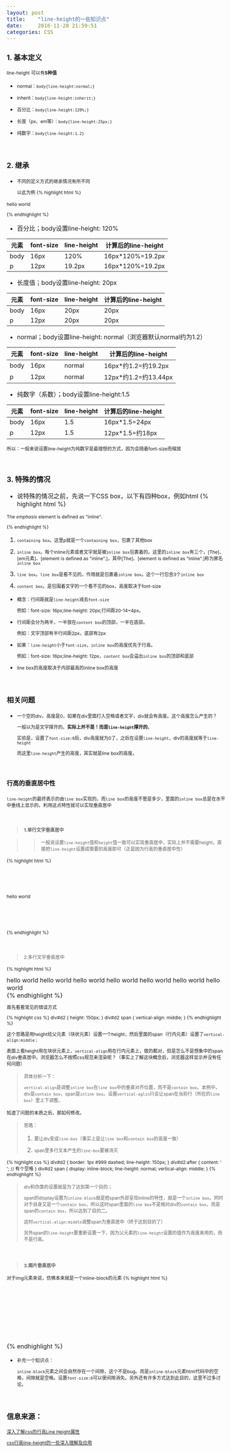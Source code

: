 ```yaml
---
layout: post
title:    "line-height的一些知识点"
date:     2016-11-28 21:59:51
categories: CSS 
---
```


### 1. 基本定义 

line-height 可以有**5种值**

- normal：`body{line-height:normal;}`

- inherit：`body{line-height:inherit;}`

- 百分比：`body{line-height:120%;}`

- 长度（px、em等）：`body{line-height:25px;}`

- 纯数字：`body{line-height:1.2}`

<br>

<!-- more -->

### 2. 继承
- 不同的定义方式的继承情况有所不同

	以此为例 
{% highlight html %}

<style>
body {
	font-size: 16px;
}
p {
	font-size: 12px;
}
</style>
<body>
	<p>hello world</p>
</body>

{% endhighlight %}


- 百分比；body设置line-height: 120%

<table class="table table-striped">
	<thead>
	<tr>
		<th>元素</th>
		<th>font-size</th>
		<th>line-height</th>
		<th>计算后的line-height</th>
	</tr>
	</thead>
	<tbody>
		<tr>
			<td>body</td>
			<td>16px</td>
			<td>120%</td>
			<td>16px*120%=19.2px</td>
		</tr>
		<tr>
			<td>p</td>
			<td>12px</td>
			<td>19.2px</td>
			<td>16px*120%=19.2px</td>
		</tr>
	</tbody>
</table>

 
- 长度值；body设置line-height: 20px

<table class="table table-striped">
	<thead>
	<tr>
		<th>元素</th>
		<th>font-size</th>
		<th>line-height</th>
		<th>计算后的line-height</th>
	</tr>
	</thead>
	<tbody>
		<tr>
			<td>body</td>
			<td>16px</td>
			<td>20px</td>
			<td>20px</td>
		</tr>
		<tr>
			<td>p</td>
			<td>12px</td>
			<td>20px</td>
			<td>20px</td>
		</tr>
	</tbody>
</table>
 
- normal；body设置line-height: normal（浏览器默认normal约为1.2）

<table class="table table-striped">
	<thead>
	<tr>
		<th>元素</th>
		<th>font-size</th>
		<th>line-height</th>
		<th>计算后的line-height</th>
	</tr>
	</thead>
	<tbody>
		<tr>
			<td>body</td>
			<td>16px</td>
			<td>normal</td>
			<td>16px*约1.2=约19.2px</td>
		</tr>
		<tr>
			<td>p</td>
			<td>12px</td>
			<td>normal</td>
			<td>12px*约1.2=约13.44px</td>
		</tr>
	</tbody>
</table>

- 纯数字（系数）；body设置line-height:1.5

<table class="table table-striped">
	<thead>
	<tr>
		<th>元素</th>
		<th>font-size</th>
		<th>line-height</th>
		<th>计算后的line-height</th>
	</tr>
	</thead>
	<tbody>
		<tr>
			<td>body</td>
			<td>16px</td>
			<td>1.5</td>
			<td>16px*1.5=24px</td>
		</tr>
		<tr>
			<td>p</td>
			<td>12px</td>
			<td>1.5</td>
			<td>12px*1.5=约18px</td>
		</tr>
	</tbody>
</table>
 
所以：一般来说设置line-height为纯数字是最理想的方式，因为会随着font-size而缩放
 
<br>

### 3. 特殊的情况
 
 - 说特殊的情况之前，先说一下CSS box，以下有四种box，例如html
{% highlight html %} 

<p>
	The <em> emphasis</em>
	element is defined as "inline".
</p>

{% endhighlight %}

1. `containing box`。这里p就是一个`containing box`，包裹了其他box

2. `inline box`。每个inline元素或者文字就是被`inline box`包裹着的。这里的`inline box`有三个，[The]、[em元素]、[element is defined as "inline".]，其中[The]、[element is defined as "inline".]称为匿名`inline box`

3. `line box`。`line box`是看不见的，作用就是包裹着`inline box`。这个一行包含3个`inline box`

4. `content box`。是包围着文字的一个看不见的box，高度取决于font-size

 
 - 概念：行间距就是`line-height`减去`font-size`

	例如：font-size: 16px;line-height: 20px;行间距20-14=4px。

 - 行间距会分为两半，一半放在`content box`的顶部，一半在底部。

	例如：文字顶部有半行间距2px，底部有2px
 
 - 如果：`line-height`小于`font-size`，`inline box`的高度优先于行高。

	例如：font-size: 16px;line-height: 12px，`content box`会溢出`inline box`的顶部和底部
 
 - line box的高度取决于内部最高的inline box的高度

<br>
 
### 相关问题
		
 - 一个空的div，高度是0，如果在div里面打入空格或者文字，div就会有高度。这个高度怎么产生的？
		
	一般以为是文字撑开的。**实际上并不是！而是`line-height`撑开的**。
		
	实验是，设置了`font-size:0`后，div高度就为0了，之后在设置`line-height`，div的高度就等于`line-height`
		
	而这里`line-height`产生的高度，其实就是line box的高度。

<br>	
 
#### 行高的垂直居中性

`line-height`的最终表示的由`line box`实现的。而`line box`的高度不管是多少，里面的`inline box`总是在水平中垂线上显示的。利用这点特性就可以实现垂直居中

<br>	
 
> **1.单行文字垂直居中** 

>> 一般说设置`line-height`值和`height`值一致可以实现垂直居中，实际上并不需要height，直接把`line-height`设置成需要的高度即可（正是因为行高的垂直居中性）

{% highlight html %}

<div id="d1">
	<p>hello world</p>
</div>
<style>
div#d1 p {
	line-height: 150px;
}
</style>

{% endhighlight %}

<br>
	
> 2.多行文字垂直居中 

{% highlight html %}
<div id="d2">
	<span>hello world hello world hello world hello world hello world hello world hello world </span>
</div>
{% endhighlight %}
 
首先看看常见的错误方式

{% highlight css %}
div#d2 {
	height: 150px;
}
div#d2 span {
	vertical-align: middle;
}
{% endhighlight %}

这个思路是用height给父元素（块状元素）设置一个height，然后里面的span（行内元素）设置了`vertical-align:middle；`
		
表面上看height用在块状元素上，`vertical-align`用在行内元素上，做的都对，但是怎么不是想象中的span在div垂直居中。浏览器怎么不按照css规范来渲染呢？（事实上了解这块概念后，浏览器这样显示并没有任何问题）
		
> 具体分析一下：  
>
>
> `vertical-align`是调整`inline box`在`line box`中的垂直对齐位置，而不是`contain box`。本例中，div是`contain box`，span是`inline box`。设置`vertical-aglin`只会让span在当前行（所在的`line box`）里上下调整。
 
 知道了问题的本质之后，那如何修改。

> 思路： 
> 
> 1. 要让div变成`line-box`（事实上是让`line box`和`contain box`的高度一致）
> 
> 2. span里多行文本产生的`line-box`要被消灭
 
{% highlight css %}
div#d2 {
	border: 1px #999 dashed;
	line-height: 150px;
}
div#d2:after {
	content: ' '; // 有个空格
}
div#d2 span {
	display: inline-block;
	line-height: normal;
	vertical-align: middle;
}
{% endhighlight %}
 
> div和伪类的设置就是为了达到第一个目的；  
> 
> span的display设置为`inline-block`就是把span外部呈现inline的特性，就是一个`inline box`。同时对于自身又是一个`contain box`，所以这时span里面的`line box`不是相对div的`contain box`，而是span的`contain box`，所以达到了目的二。
> 
> 这时`vertical-align:middle`调整span为垂直居中（终于达到目的了）
> 
> 另外span的`line-height`要重新设置一下，因为父元素的`line-height`设置的值作为高度来用的，而不是行高。
 
<br>

> **3.图片垂直居中**
		
对于img元素来说，仿佛本来就是一个inline-block的元素
{% highlight html %}
<div id="d3">
		<img src="https://s1.bdp.cn/static/images/new_home/solution_sell_logo.png" alt="">
		<img src="https://s1.bdp.cn/static/images/new_home/solution_baidu_logo.png" alt="">
		<img src="https://s1.bdp.cn/static/images/new_home/solution_internet_logo.png" alt="">
</div>
<style>
div#d3 {
		line-height: 150px;
		font-size: 0;
}
div#d3 img {
		vertical-align: middle;
}
</style>
{% endhighlight %}		
 
 - 补充一个知识点：
		
	`inline-block`元素之间会自然存在一个间隙，这个不是bug。而是`inline-block`元素html代码中的空格，间隙就是空格。设置`font-size:0`可以使间隙消失。另外还有许多方式达到此目的，这里不过多讨论。
 
<br>
 
### 信息来源：
<a href="http://www.cnblogs.com/fengzheng126/archive/2012/05/18/2507632.html" target="_blank">深入了解css的行高Line Height属性</a>

<a href="http://www.zhangxinxu.com/wordpress/2009/11/css%E8%A1%8C%E9%AB%98line-height%E7%9A%84%E4%B8%80%E4%BA%9B%E6%B7%B1%E5%85%A5%E7%90%86%E8%A7%A3%E5%8F%8A%E5%BA%94%E7%94%A8/" target="_blank">css行高line-height的一些深入理解及应用</a>
